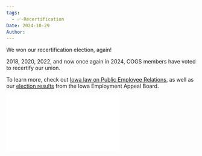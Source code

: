 ```yaml
---
tags:
  - ✅-Recertification
Date: 2024-10-29
Author: 
---
```

We won our recertification election, again!

2018, 2020, 2022, and now once again in 2024, COGS members have voted to recertify our union.

To learn more, check out [Iowa law on Public Employee Relations](https://www.legis.iowa.gov/docs/ico/chapter/20.pdf), as well as our [election results](https://eab.iowa.gov/media/111/download?inline=) from the Iowa Employment Appeal Board.

![2024-UE-Local-896-COGS-Official-Tally-of-Ballots.pdf](./Admin/Attachments/2024-UE-Local-896-COGS-Official-Tally-of-Ballots.pdf)